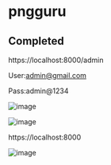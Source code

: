 # pngguru
<h2>Completed</h2>
https://localhost:8000/admin

User:admin@gmail.com

Pass:admin@1234

![image](https://user-images.githubusercontent.com/27028517/157320449-9c166544-a29b-43d0-8b22-49478c67b78f.png)

![image](https://user-images.githubusercontent.com/27028517/157320667-4d8c4b84-4d45-4944-b1ef-36c4e1f39994.png)


https://localhost:8000

![image](https://user-images.githubusercontent.com/27028517/157319758-c2811e42-2cd8-4ba7-bf1b-4c9f861b3f26.png)

